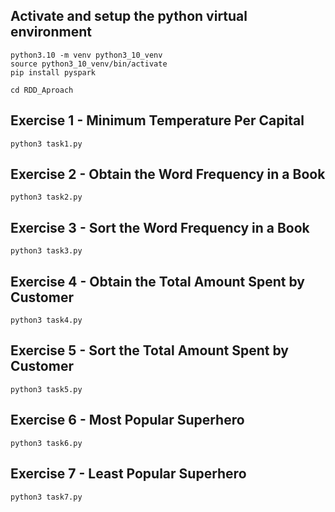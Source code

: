 ## Activate and setup the python virtual environment
```
python3.10 -m venv python3_10_venv
source python3_10_venv/bin/activate
pip install pyspark

cd RDD_Aproach
```

## Exercise 1 - Minimum Temperature Per Capital
```
python3 task1.py
```

## Exercise 2 - Obtain the Word Frequency in a Book
```
python3 task2.py
```

## Exercise 3 - Sort the Word Frequency in a Book
```
python3 task3.py
```

## Exercise 4 - Obtain the Total Amount Spent by Customer
```
python3 task4.py
```

## Exercise 5 - Sort the Total Amount Spent by Customer
```
python3 task5.py
```

## Exercise 6 - Most Popular Superhero
```
python3 task6.py
```

## Exercise 7 - Least Popular Superhero
```
python3 task7.py
```
